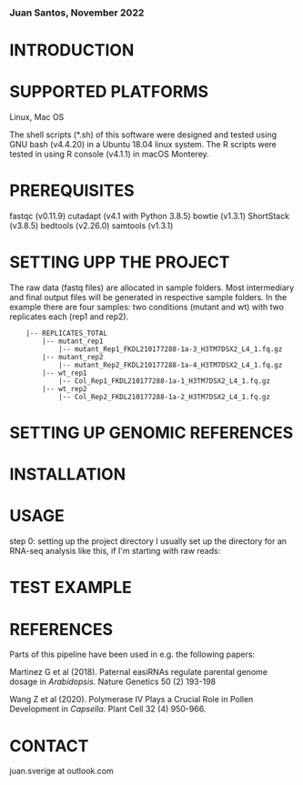 ### Juan Santos, November 2022

# INTRODUCTION

# SUPPORTED PLATFORMS

Linux, Mac OS

The shell scripts (*.sh) of this software were designed and tested using GNU bash (v4.4.20) in a Ubuntu 18.04 linux system. The R scripts were tested in using R console (v4.1.1) in macOS Monterey.

# PREREQUISITES

fastqc (v0.11.9)
cutadapt (v4.1 with Python 3.8.5)
bowtie (v1.3.1)
ShortStack (v3.8.5)
bedtools (v2.26.0)
samtools (v1.3.1)


# SETTING UPP THE PROJECT

The raw data (fastq files) are allocated in sample folders. Most intermediary and final output files will be generated in respective sample folders. In the example there are four samples: two conditions (mutant and wt) with two replicates each (rep1 and rep2).


```
    |-- REPLICATES_TOTAL
        |-- mutant_rep1
            |-- mutant_Rep1_FKDL210177288-1a-3_H3TM7DSX2_L4_1.fq.gz
        |-- mutant_rep2
            |-- mutant_Rep2_FKDL210177288-1a-4_H3TM7DSX2_L4_1.fq.gz
        |-- wt_rep1
            |-- Col_Rep1_FKDL210177288-1a-1_H3TM7DSX2_L4_1.fq.gz
        |-- wt_rep2
            |-- Col_Rep2_FKDL210177288-1a-2_H3TM7DSX2_L4_1.fq.gz
```

# SETTING UP GENOMIC REFERENCES

# INSTALLATION

# USAGE

step 0: setting up the project directory
I usually set up the directory for an RNA-seq analysis like this, if I'm starting with raw reads:

<include picture of file tree>

# TEST EXAMPLE


# REFERENCES

Parts of this pipeline have been used in e.g. the following papers:

Martinez G et al (2018). Paternal easiRNAs regulate parental genome dosage in <i>Arabidopsis</i>. Nature Genetics 50 (2) 193-198

Wang Z et al (2020). Polymerase IV Plays a Crucial Role in Pollen Development in <i>Capsella</i>. Plant Cell 32 (4) 950-966.


# CONTACT
juan.sverige at outlook.com

